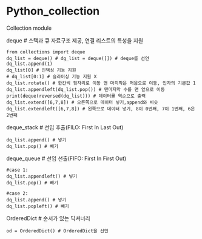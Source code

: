 # Python_collection
Collection module

deque # 스택과 큐 자료구조 제공, 연결 리스트의 특성을 지원

    from collections import deque
    dq_list = deque() # dg_list = deque([]) # deque를 선언 
	dq_list.append(1)
	dq_list[0] # 인덱싱 기능 지원
	# dq_list[0:1] # 슬라이싱 기능 지원 X
	dq_list.rotate() # 한칸씩 뒷자리로 이동 맨 마지막은 처음으로 이동, 인자의 기본값 1
	dq_list.appendleft(dq_list.pop()) # 맨마지막 수를 맨 앞으로 이동
	print(deque(reversed(dq_list))) # 데이터를 역순으로 출력
	dq_list.extend([6,7,8]) # 오른쪽으로 데이터 넣기,append와 비슷
	dq_list.extendleft([6,7,8]) # 왼쪽으로 데이터 넣기, 8이 0번째, 7이 1번째, 6은 2번째
	
deque_stack # 선입 후출(FILO: First In Last Out)

	dq_list.append() # 넣기
	dq_list.pop() # 빼기
	

deque_queue # 선입 선출(FIFO: First In First Out)

	#case 1:
	dq_list.appendleft() # 넣기
	dq_list.pop() # 빼기
	
	#case 2:
	dq_list.append() # 넣기
	dq_list.popleft() # 빼기

	
OrderedDict # 순서가 있는 딕셔너리


	od = OrderedDict() # OrderedDict을 선언
		
